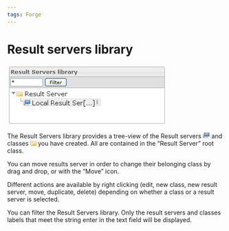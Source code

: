 ```yaml
---
tags: Forge
---
```


Result servers library
======================

![](resources/resultservers-library.png)

The Result Servers library provides a tree-view of the Result servers ![](resources/Resultserver_icon_library.png) and classes ![](resources/Class_icon_library.png) you have created. All are contained in the “Result Server” root class.

You can move results server in order to change their belonging class by drag and drop, or with the “Move” icon.

Different actions are available by right clicking (edit, new class, new result server, move, duplicate, delete) depending on whether a class or a result server is selected.

You can filter the Result Servers library. Only the result servers and classes labels that meet the string enter in the text field will be displayed.

